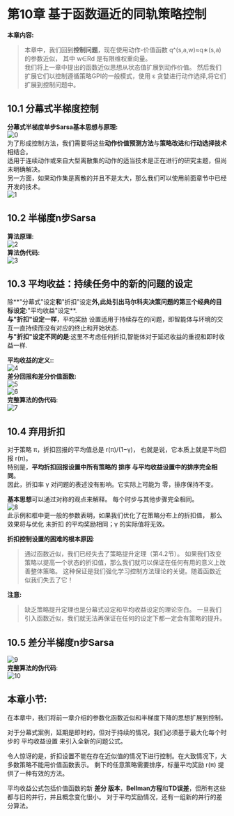 # 第10章 基于函数逼近的同轨策略控制  
**本章内容:**   
> 本章中，我们回到**控制问题**，现在使用动作-价值函数 q^(s,a,w)≈q∗(s,a) 的参数近似， 其中 w∈Rd 是有限维权重向量。    
> 我们将上一章中提出的函数近似思想从状态值扩展到动作价值。 然后我们扩展它们以控制遵循策略GPI的一般模式，使用 ε 贪婪进行动作选择,将它们扩展到控制问题中。    

## 10.1 分幕式半梯度控制
**分幕式半梯度单步Sarsa基本思想与原理:**   
![0](/home/tenglong/0.png)     
为了形成控制方法，我们需要将这些**动作价值预测方法**与**策略改进**和**行动选择技术**相结合。    
 适用于连续动作或来自大型离散集的动作的适当技术是正在进行的研究主题，但尚未明确解决。    
另一方面，如果动作集是离散的并且不是太大，那么我们可以使用前面章节中已经开发的技术。    
![1](/home/tenglong/0.png)    
## 10.2 半梯度n步Sarsa
**算法原理:**   
![2](/home/tenglong/0.png)   
**算法伪代码:**    
![3](/home/tenglong/0.png)    
## 10.3 平均收益：持续任务中的新的问题的设定  
除**"分幕式"设定**和**"折扣"设定**外,此处引出马尔科夫决策问题的第三个经典的目标设定:**"平均收益"设定**.    
 **与"折扣"设定一样**，平均奖励 设置适用于持续存在的问题，即智能体与环境的交互一直持续而没有对应的终止和开始状态.    
 **与"折扣"设定不同的是**:这里不考虑任何折扣,智能体对于延迟收益的重视和即时收益一样.    
 
 **平均收益的定义:**:   
 ![4](/home/tenglong/0.png)    
 **差分回报和差分价值函数:**    
 ![5](/home/tenglong/0.png)    
 ![6](/home/tenglong/0.png)    
 **完整算法的伪代码**:  
 ![7](/home/tenglong/0.png)   
##  10.4 弃用折扣  
对于策略 π，折扣回报的平均值总是 r(π)/(1−γ)， 也就是说，它本质上就是平均回报 r(π)。   
特别是，**平均折扣回报设置中所有策略的 排序 与平均收益设置中的排序完全相同**。   
 因此，折扣率 γ 对问题的表述没有影响。它实际上可能为 零，排序保持不变。   
 
**基本思想**可以通过对称的观点来解释。 每个时步与其他步骤完全相同。    
 ![8](/home/tenglong/0.png)    
 此示例和框中更一般的参数表明，如果我们优化了在策略分布上的折扣值， 那么效果将与优化 未折扣 的平均奖励相同；γ 的实际值将无效。    

 **折扣控制设置的困难的根本原因**:  
 > 通过函数近似，我们已经失去了策略提升定理（第4.2节）。 如果我们改变策略以提高一个状态的折扣值，那么我们就可以保证在任何有用的意义上改善整体策略。 这种保证是我们强化学习控制方法理论的关键。随着函数近似我们失去了它！
 
 **注意:**   
 > 缺乏策略提升定理也是分幕式设定和平均收益设定的理论空白。 一旦我们引入函数近似，我们就无法再保证在任何的设定下都一定会有策略的提升。    
##  10.5 差分半梯度n步Sarsa  
![9](/home/tenglong/0.png)   
 **完整算法的伪代码**:   
 ![10](/home/tenglong/0.png)    
##  本章小节:  
在本章中，我们将前一章介绍的参数化函数近似和半梯度下降的思想扩展到控制。     
  
 对于分幕式案例，延期是即时的，但对于持续的情况，我们必须基于最大化每个时步的 平均收益设置 来引入全新的问题公式。    
   
 令人惊讶的是，折扣设置不能在存在近似值的情况下进行控制。在大致情况下，大多数策略不能用价值函数表示。 剩下的任意策略需要排序，标量平均奖励 r(π) 提供了一种有效的方法。    
 
平均收益公式包括价值函数的新 **差分 版本**，**Bellman方程**和**TD误差**，但所有这些都与旧的并行，并且概念变化很小。 对于平均奖励情况，还有一组新的并行的差分算法。    